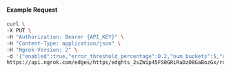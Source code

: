 <!-- Code generated for API Clients. DO NOT EDIT. -->

#### Example Request

```bash
curl \
-X PUT \
-H "Authorization: Bearer {API_KEY}" \
-H "Content-Type: application/json" \
-H "Ngrok-Version: 2" \
-d '{"enabled":true,"error_threshold_percentage":0.2,"num_buckets":5,"rolling_window":300,"tripped_duration":120,"volume_threshold":20}' \
https://api.ngrok.com/edges/https/edghts_2sZWip45FS0GRiRaDzO8GaBozGx/routes/edghtsrt_2sZWil4s6HNvhXWsWCj7BzF9EmO/circuit_breaker
```
